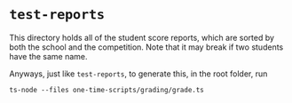 # `test-reports`

This directory holds all of the student score reports, which are sorted by both the school and the competition. Note that it may break if two students have the same name. 

Anyways, just like `test-reports`, to generate this, in the root folder, run
```
ts-node --files one-time-scripts/grading/grade.ts
```